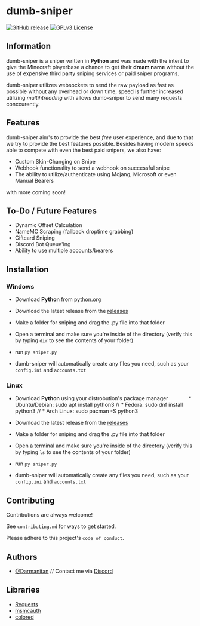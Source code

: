 # dumb-sniper
[![GitHub release](https://img.shields.io/github/v/release/darmanitan/dumb-sniper.svg)](https://github.com/Darmanitan/dumb-sniper/releases/latest)
[![GPLv3 License](https://img.shields.io/badge/License-GPL%20v3-yellow.svg)](https://opensource.org/licenses/)
## Information
dumb-sniper is a sniper written in **Python** and was made with the intent to give the Minecraft playerbase a chance to get their **dream name** without the use of expensive third party sniping services or paid sniper programs. 

dumb-sniper utilizes websockets to send the raw payload as fast as possible without any overhead or down time, speed is further increased utilizing *multihtreading* with allows dumb-sniper to send many requests conccurently.

## Features
dumb-sniper aim's to provide the best *free* user experience, and due to that we try to provide the best features possible. Besides having modern speeds able to compete with even the best paid snipers, we also have:

* Custom Skin-Changing on Snipe
* Webhook functionality to send a webhook on successful snipe
* The ability to utilize/authenticate using Mojang, Microsoft or even Manual Bearers

with more coming soon!

## To-Do / Future Features
* Dynamic Offset Calculation
* NameMC Scraping (fallback droptime grabbing)
* Giftcard Sniping
* Discord Bot Queue'ing
* Ability to use multiple accounts/bearers

## Installation
### Windows
* Download **Python** from [python.org](https://www.python.org/)

* Download the latest release from the [releases](https://github.com/Darmanitan/dumb-sniper)
* Make a folder for sniping and drag the .py file into that folder
* Open a terminal and make sure you're inside of the directory (verify this by typing ``dir`` to see the contents of your folder)
* run ``py sniper.py``
* dumb-sniper will automatically create any files you need, such as your ``config.ini`` and ``accounts.txt``

### Linux
* Download **Python** using your distrobution's package manager
&nbsp;&nbsp;&nbsp;&nbsp;&nbsp;&nbsp;&nbsp;&nbsp;&nbsp;&nbsp;&nbsp;&nbsp; * Ubuntu/Debian: sudo apt install python3 // * Fedora: sudo dnf install python3 // * Arch Linux: sudo pacman -S python3

* Download the latest release from the [releases](https://github.com/Darmanitan/dumb-sniper/releases)
* Make a folder for sniping and drag the .py file into that folder
* Open a terminal and make sure you're inside of the directory (verify this by typing ``ls`` to see the contents of your folder)
* run ``py sniper.py``
* dumb-sniper will automatically create any files you need, such as your ``config.ini`` and ``accounts.txt``
## Contributing

Contributions are always welcome!

See `contributing.md` for ways to get started.

Please adhere to this project's `code of conduct`.


## Authors

- [@Darmanitan](https://www.github.com/darmanitan) // Contact me via [Discord](https://discord.com/users/855586334005002270)



## Libraries

* [Requests](https://pypi.org/project/requests/)
* [msmcauth](https://pypi.org/project/msmcauth/)
* [colored](https://pypi.org/project/colored/)
